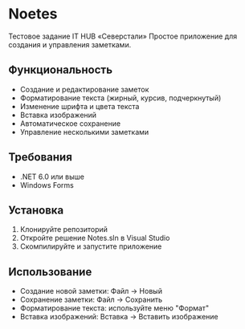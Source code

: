 # Noetes
Тестовое задание IT HUB «Северстали»
Простое приложение для создания и управления заметками.

   ## Функциональность

   - Создание и редактирование заметок
   - Форматирование текста (жирный, курсив, подчеркнутый)
   - Изменение шрифта и цвета текста
   - Вставка изображений
   - Автоматическое сохранение
   - Управление несколькими заметками

   ## Требования

   - .NET 6.0 или выше
   - Windows Forms

   ## Установка

   1. Клонируйте репозиторий
   2. Откройте решение Notes.sln в Visual Studio
   3. Скомпилируйте и запустите приложение

   ## Использование

   - Создание новой заметки: Файл -> Новый
   - Сохранение заметки: Файл -> Сохранить
   - Форматирование текста: используйте меню "Формат"
   - Вставка изображений: Вставка -> Вставить изображение
